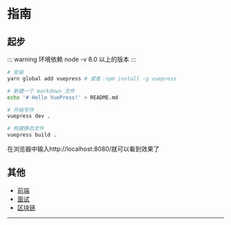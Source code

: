 # 指南

## 起步

::: warning 环境依赖
node -v
8.0 以上的版本
:::

```sh
# 安装
yarn global add vuepress # 或者：npm install -g vuepress

# 新建一个 markdown 文件
echo '# Hello VuePress!' > README.md

# 开始写作
vuepress dev .

# 构建静态文件
vuepress build .
```

在浏览器中输入http://localhost:8080/就可以看到效果了

## 其他

- [前端](/FrontEnd)
- [面试](/interview)
- [区块链](/BlockChain)

---
